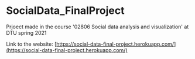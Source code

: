 # SocialData_FinalProject

Prjoect made in the course '02806 Social data analysis and visualization' at DTU spring 2021

Link to the website: [https://social-data-final-project.herokuapp.com/](https://social-data-final-project.herokuapp.com/)